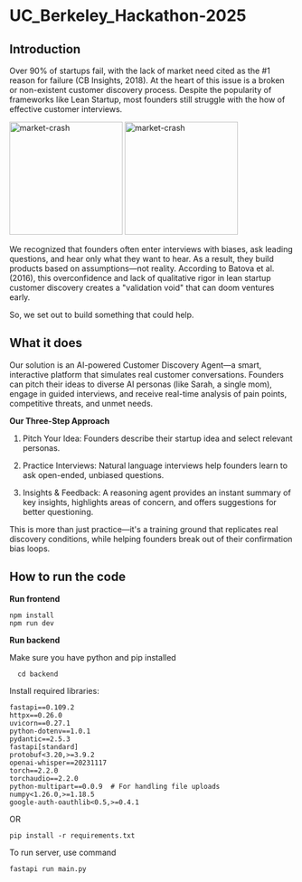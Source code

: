 # UC_Berkeley_Hackathon-2025

## Introduction

Over 90% of startups fail, with the lack of market need cited as the #1 reason for failure (CB Insights, 2018). At the heart of this issue is a broken or non-existent customer discovery process. Despite the popularity of frameworks like Lean Startup, most founders still struggle with the how of effective customer interviews.

<img src="https://github.com/user-attachments/assets/ca2a0063-86c0-4d9f-b99d-0983afa7cdea" alt="market-crash" width="200"/>
<img src="https://github.com/user-attachments/assets/a97474ac-73f2-49e2-9f2b-05841c0c12ba" alt="market-crash" width="200"/>

We recognized that founders often enter interviews with biases, ask leading questions, and hear only what they want to hear. As a result, they build products based on assumptions—not reality. According to Batova et al. (2016), this overconfidence and lack of qualitative rigor in lean startup customer discovery creates a "validation void" that can doom ventures early.

So, we set out to build something that could help.

## What it does

Our solution is an AI-powered Customer Discovery Agent—a smart, interactive platform that simulates real customer conversations. Founders can pitch their ideas to diverse AI personas (like Sarah, a single mom), engage in guided interviews, and receive real-time analysis of pain points, competitive threats, and unmet needs.

**Our Three-Step Approach**

1. Pitch Your Idea: Founders describe their startup idea and select relevant personas.

2. Practice Interviews: Natural language interviews help founders learn to ask open-ended, unbiased questions.

3. Insights & Feedback: A reasoning agent provides an instant summary of key insights, highlights areas of concern, and offers suggestions for better questioning.

This is more than just practice—it's a training ground that replicates real discovery conditions, while helping founders break out of their confirmation bias loops.

## How to run the code

**Run frontend**

    npm install 
    npm run dev

**Run backend**

Make sure you have python and pip installed
  
      cd backend
  
Install required libraries:
  
    fastapi==0.109.2
    httpx==0.26.0
    uvicorn==0.27.1
    python-dotenv==1.0.1
    pydantic==2.5.3
    fastapi[standard]
    protobuf<3.20,>=3.9.2
    openai-whisper==20231117
    torch==2.2.0
    torchaudio==2.2.0
    python-multipart==0.0.9  # For handling file uploads
    numpy<1.26.0,>=1.18.5
    google-auth-oauthlib<0.5,>=0.4.1
    
OR

    pip install -r requirements.txt

To run server, use command

    fastapi run main.py

